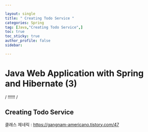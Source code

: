 ```yaml
---

layout: single
title: " Creating Todo Service "
categories: Spring
tag: [Java,"Creating Todo Service",]
toc: true
toc_sticky: true
author_profile: false
sidebar:

---
```

# Java Web Application with Spring and Hibernate (3)

/ !!!!!! /

## Creating Todo Service

클래스 제네릭 : https://gangnam-americano.tistory.com/47